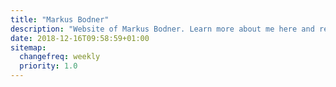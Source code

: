 ```yaml
---
title: "Markus Bodner"
description: "Website of Markus Bodner. Learn more about me here and read my blog."
date: 2018-12-16T09:58:59+01:00
sitemap:
  changefreq: weekly
  priority: 1.0
---
```

